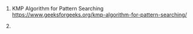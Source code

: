 1. KMP Algorithm for Pattern Searching 
    https://www.geeksforgeeks.org/kmp-algorithm-for-pattern-searching/

2. 